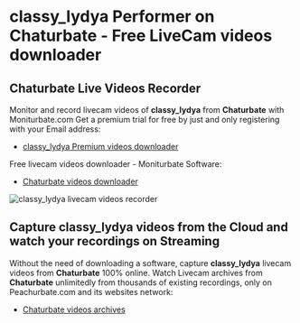 # classy_lydya Performer on Chaturbate - Free LiveCam videos downloader

## Chaturbate Live Videos Recorder

Monitor and record livecam videos of **classy_lydya** from **Chaturbate** with Moniturbate.com
Get a premium trial for free by just and only registering with your Email address:
* [classy_lydya Premium videos downloader](https://moniturbate.com/request-demo-licence-key.html)

Free livecam videos downloader - Moniturbate Software:
* [Chaturbate videos downloader](https://moniturbate.com/moniturbate-download-software.html)

![classy_lydya livecam videos recorder](https://peachurnet.com/templates/moniturbate-software.png)


## Capture classy_lydya videos from the Cloud and watch your recordings on Streaming

Without the need of downloading a software, capture **classy_lydya** livecam videos from **Chaturbate** 100% online.
Watch Livecam archives from **Chaturbate** unlimitedly from thousands of existing recordings, only on Peachurbate.com and its websites network:
* [Chaturbate videos archives](https://peachurnet.com/)
